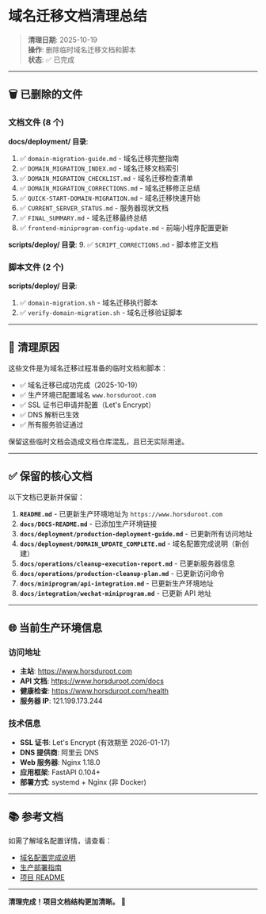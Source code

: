 # 域名迁移文档清理总结

> **清理日期**: 2025-10-19  
> **操作**: 删除临时域名迁移文档和脚本  
> **状态**: ✅ 已完成

---

## 🗑️ 已删除的文件

### 文档文件 (8 个)

**docs/deployment/ 目录**:

1. ✅ `domain-migration-guide.md` - 域名迁移完整指南
2. ✅ `DOMAIN_MIGRATION_INDEX.md` - 域名迁移文档索引
3. ✅ `DOMAIN_MIGRATION_CHECKLIST.md` - 域名迁移检查清单
4. ✅ `DOMAIN_MIGRATION_CORRECTIONS.md` - 域名迁移修正总结
5. ✅ `QUICK-START-DOMAIN-MIGRATION.md` - 域名迁移快速开始
6. ✅ `CURRENT_SERVER_STATUS.md` - 服务器现状文档
7. ✅ `FINAL_SUMMARY.md` - 域名迁移最终总结
8. ✅ `frontend-miniprogram-config-update.md` - 前端小程序配置更新

**scripts/deploy/ 目录**: 9. ✅ `SCRIPT_CORRECTIONS.md` - 脚本修正文档

### 脚本文件 (2 个)

**scripts/deploy/ 目录**:

1. ✅ `domain-migration.sh` - 域名迁移执行脚本
2. ✅ `verify-domain-migration.sh` - 域名迁移验证脚本

---

## 📝 清理原因

这些文件是为域名迁移过程准备的临时文档和脚本：

- ✅ 域名迁移已成功完成（2025-10-19）
- ✅ 生产环境已配置域名 `www.horsduroot.com`
- ✅ SSL 证书已申请并配置（Let's Encrypt）
- ✅ DNS 解析已生效
- ✅ 所有服务验证通过

保留这些临时文档会造成文档仓库混乱，且已无实际用途。

---

## ✅ 保留的核心文档

以下文档已更新并保留：

1. **`README.md`** - 已更新生产环境地址为 `https://www.horsduroot.com`
2. **`docs/DOCS-README.md`** - 已添加生产环境链接
3. **`docs/deployment/production-deployment-guide.md`** - 已更新所有访问地址
4. **`docs/deployment/DOMAIN_UPDATE_COMPLETE.md`** - 域名配置完成说明（新创建）
5. **`docs/operations/cleanup-execution-report.md`** - 已更新服务器信息
6. **`docs/operations/production-cleanup-plan.md`** - 已更新访问命令
7. **`docs/miniprogram/api-integration.md`** - 已更新生产环境地址
8. **`docs/integration/wechat-miniprogram.md`** - 已更新 API 地址

---

## 🌐 当前生产环境信息

### 访问地址

- **主站**: https://www.horsduroot.com
- **API 文档**: https://www.horsduroot.com/docs
- **健康检查**: https://www.horsduroot.com/health
- **服务器 IP**: 121.199.173.244

### 技术信息

- **SSL 证书**: Let's Encrypt (有效期至 2026-01-17)
- **DNS 提供商**: 阿里云 DNS
- **Web 服务器**: Nginx 1.18.0
- **应用框架**: FastAPI 0.104+
- **部署方式**: systemd + Nginx (非 Docker)

---

## 📚 参考文档

如需了解域名配置详情，请查看：

- [域名配置完成说明](DOMAIN_UPDATE_COMPLETE.md)
- [生产部署指南](production-deployment-guide.md)
- [项目 README](../../README.md)

---

**清理完成！项目文档结构更加清晰。** 🎉
